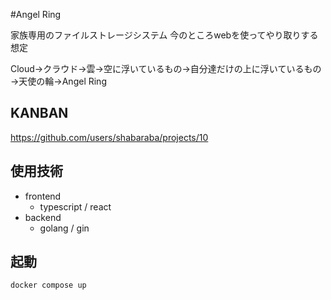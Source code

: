 #Angel Ring

家族専用のファイルストレージシステム
今のところwebを使ってやり取りする想定

Cloud→クラウド→雲→空に浮いているもの→自分達だけの上に浮いているもの→天使の輪→Angel Ring

## KANBAN

https://github.com/users/shabaraba/projects/10


## 使用技術

- frontend
  - typescript / react
- backend
  - golang / gin

## 起動
```
docker compose up
```

